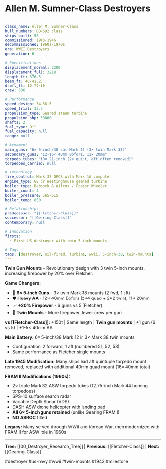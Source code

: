 # Allen M. Sumner-Class Destroyers

```yaml
---
class_name: Allen M. Sumner-Class
hull_numbers: DD-692 class
ships_built: 58
commissioned: 1943-1946
decommissioned: 1960s-1970s
era: WWII Destroyers
generation: 6

# Specifications
displacement_normal: 2200
displacement_full: 3218
length_ft: 376.5
beam_ft: 40-41.25
draft_ft: 15.75-19
crew: 336

# Performance
speed_design: 34-36.5
speed_trial: 33.6
propulsion_type: Geared steam turbine
propulsion_shp: 60000
shafts: 2
fuel_type: Oil
fuel_capacity: null
range: null

# Armament
main_guns: "6× 5-inch/38 cal Mark 12 (3× twin Mark 38)"
secondary_guns: "12-16× 40mm Bofors, 11× 20mm"
torpedo_tubes: "10× 21-inch (2× quint, aft often removed)"
torpedoes_carried: null

# Technology
fire_control: Mark 37 GFCS with Mark 1A computer
engine_type: GE or Westinghouse geared turbine
boiler_type: Babcock & Wilcox / Foster Wheeler
boiler_count: 4
boiler_pressure: 565-615
boiler_temp: 850

# Relationships
predecessor: "[[Fletcher-Class]]"
successor: "[[Gearing-Class]]"
contemporary: null

# Innovation
firsts:
  - First US destroyer with twin 5-inch mounts

# Tags
tags: [destroyer, oil-fired, turbine, wwii, 5-inch-38, twin-mounts]
---
```

**Twin Gun Mounts** - Revolutionary design with 3 twin 5-inch mounts, increasing firepower by 20% over Fletcher.

**Game Changers:**
- 🎯 **6× 5-inch Guns** - 3× twin Mark 38 mounts (2 fwd, 1 aft)
- 🛡️ **Heavy AA** - 12× 40mm Bofors (2×4 quad + 2×2 twin), 11× 20mm
- 📈 **+20% Firepower** - 6 guns vs 5 (Fletcher)
- 🔧 **Twin Mounts** - More firepower, fewer crew per gun

**vs [[Fletcher-Class]]:** +150t | Same length | **Twin gun mounts** | +1 gun (6 vs 5) | +1-5× 40mm AA

**Main Battery:** 6× 5-inch/38 Mark 12 in 3× Mark 38 twin mounts
- Configuration: 2 forward, 1 aft (numbered 51, 52, 53)
- Same performance as Fletcher single mounts

**Late 1945 Modification:** Many ships had aft quintuple torpedo mount removed, replaced with additional 40mm quad mount (16× 40mm total)

**FRAM II Modifications (1960s):**
- 2× triple Mark 32 ASW torpedo tubes (12.75-inch Mark 44 homing torpedoes)
- SPS-10 surface search radar
- Variable Depth Sonar (VDS)
- DASH ASW drone helicopter with landing pad
- **All 6× 5-inch guns retained** (unlike Gearing FRAM I)
- **NO ASROC** fitted

**Legacy:** Many served through WWII and Korean War, then modernized with FRAM II for ASW role in 1960s

---
**Tree:** [[00_Destroyer_Research_Tree]] | **Previous:** [[Fletcher-Class]] | **Next:** [[Gearing-Class]]

#destroyer #us-navy #wwii #twin-mounts #1943 #milestone
